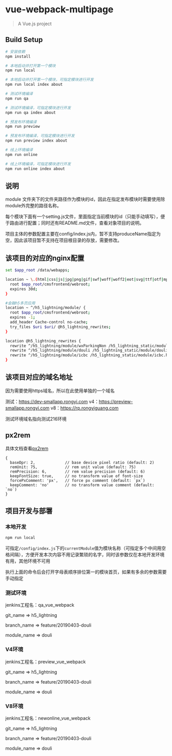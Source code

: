 # vue-webpack-multipage

> A Vue.js project

## Build Setup

``` bash
# 安装依赖
npm install

# 本地启动并打开第一个模块
npm run local

# 本地启动并打开第一个模块，可指定模块进行开发
npm run local index about

# 测试环境编译
npm run qa

# 测试环境编译，可指定模块进行开发
npm run qa index about

# 预发布环境编译
npm run preview

# 预发布环境编译，可指定模块进行开发
npm run preview index about

# 线上环境编译
npm run online

# 线上环境编译，可指定模块进行开发
npm run online index about
```

## 说明

module 文件夹下的文件夹路径作为模块的id，因此在指定发布模块时需要使用除module外完整的路径名称。

每个模块下面有一个setting.js文件，里面指定当前模块的id（只能手动填写），便于路由进行配置；同时还有README.md文件，查看对象项目的说明。

项目主体的参数配置主要在config/index.js内，暂不支持produceName指定为空，因此该项目暂不支持在项目根目录的存放，需要修改。

## 该项目的对应的nginx配置

``` bash
set $app_root /data/webapps;

location ~ \.(html|css|js|jpg|png|gif|swf|woff|woff2|eot|svg|ttf|otf|mp3|m4a|aac)$ {
  root $app_root/cmsfrontend/webroot;
  expires 30d;
}

#金融h5多页应用
location ~ ^/h5_lightning/module/ {
  root $app_root/cmsfrontend/webroot;
  expires -1;
  add_header Cache-control no-cache;
  try_files $uri $uri/ @h5_lightning_rewrites;
}

location @h5_lightning_rewrites {
  rewrite ^/h5_lightning/module/wxParkingNon /h5_lightning_static/module/wxParkingNon.html;
  rewrite ^/h5_lightning/module/douli /h5_lightning_static/module/douli.html;
  rewrite ^/h5_lightning/module/icbc /h5_lightning_static/module/icbc.html;
}
```

## 该项目对应的域名地址
因为需要使用https域名，所以在此使用单独的一个域名

测试：https://dev-smallapp.rongyi.com
v4：https://preview-smallapp.rongyi.com
v8：https://rp.rongyiguang.com

测试环境域名指向测试216环境

## px2rem
具体文档查看[px2rem](https://github.com/ZiQiangWang/px2rem)
```
{
  baseDpr: 2,             // base device pixel ratio (default: 2)
  remUnit: 75,            // rem unit value (default: 75)
  remPrecision: 6,        // rem value precision (default: 6)
  keepFontSize: true,     // no transform value of font-size
  forcePxComment: 'px',   // force px comment (default: `px`)
  keepComment: 'no'       // no transform value comment (default: `no`)
}
```

## 项目开发与部署

### 本地开发

``` bash
npm run local
```

可指定`/config/index.js`下的`currentModule`值为模块名称（可指定多个中间用空格间隔），方便开发本次内容不用记录繁琐的名字，同时该参数仅在本地开发环境有用，其他环境不可用

执行上面的命令后会打开字母表顺序排位第一的模块首页，如果有多余的参数需要手动指定

### 测试环境
jenkins工程名：qa_vue_webpack

git_name => h5_lightning

branch_name => feature/20190403-douli

module_name => douli

### V4环境

jenkins工程名：preview_vue_webpack

git_name => h5_lightning

branch_name => feature/20190403-douli

module_name => douli

### V8环境

jenkins工程名：newonline_vue_webpack

git_name => h5_lightning

branch_name => feature/20190403-douli

module_name => douli

